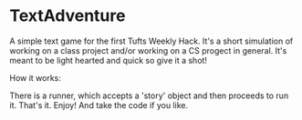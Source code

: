 TextAdventure
=============

A simple text game for the first Tufts Weekly Hack.
It's a short simulation of working on a class project and/or working on a CS progect in general.
It's meant to be light hearted and quick so give it a shot!

How it works:

There is a runner, which accepts a 'story' object and then proceeds to run it. That's it. Enjoy! And take the code if you like.

